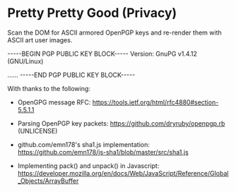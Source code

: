 # Pretty Pretty Good (Privacy)

Scan the DOM for ASCII armored OpenPGP keys and re-render them with ASCII art
user images.

  <div class="pretty-pgp-key">
  -----BEGIN PGP PUBLIC KEY BLOCK-----
  Version: GnuPG v1.4.12 (GNU/Linux)

  ......
  -----END PGP PUBLIC KEY BLOCK-----
  </div>

With thanks to the following:

  - OpenGPG message RFC:
      https://tools.ietf.org/html/rfc4880#section-5.5.1.1

  - Parsing OpenPGP key packets:
      https://github.com/dryruby/openpgp.rb (UNLICENSE)

  - github.com/emn178's sha1.js implementation:
      https://github.com/emn178/js-sha1/blob/master/src/sha1.js

  - Implementing pack() and unpack() in Javascript:
      https://developer.mozilla.org/en/docs/Web/JavaScript/Reference/Global_Objects/ArrayBuffer
